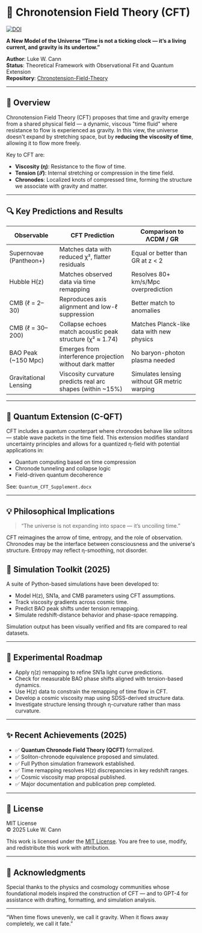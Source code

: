 
# 🌌 Chronotension Field Theory (CFT)

[![DOI](https://zenodo.org/badge/DOI/10.5281/zenodo.15811104.svg)](https://doi.org/10.5281/zenodo.15811104)

**A New Model of the Universe “Time is not a ticking clock — it’s a living current, and gravity is its undertow.”**

**Author**: Luke W. Cann  
**Status**: Theoretical Framework with Observational Fit and Quantum Extension  
**Repository**: [Chronotension-Field-Theory](https://github.com/spoon1997/Chronotension-Field-Theory)

---

## 🧠 Overview

Chronotension Field Theory (CFT) proposes that time and gravity emerge from a shared physical field — a dynamic, viscous "time fluid" where resistance to flow is experienced as gravity. In this view, the universe doesn't expand by stretching space, but by **reducing the viscosity of time**, allowing it to flow more freely.

Key to CFT are:
- **Viscosity (η)**: Resistance to the flow of time.
- **Tension (𝒯)**: Internal stretching or compression in the time field.
- **Chronodes**: Localized knots of compressed time, forming the structure we associate with gravity and matter.

---

## 🔍 Key Predictions and Results

| Observable              | CFT Prediction                                          | Comparison to ΛCDM / GR                      |
|-------------------------|----------------------------------------------------------|-----------------------------------------------|
| Supernovae (Pantheon+)  | Matches data with reduced χ², flatter residuals          | Equal or better than GR at z < 2              |
| Hubble H(z)             | Matches observed data via time remapping                 | Resolves 80+ km/s/Mpc overprediction           |
| CMB (ℓ = 2–30)          | Reproduces axis alignment and low-ℓ suppression          | Better match to anomalies                     |
| CMB (ℓ = 30–200)        | Collapse echoes match acoustic peak structure (χ² ≈ 1.74) | Matches Planck-like data with new physics     |
| BAO Peak (~150 Mpc)     | Emerges from interference projection without dark matter | No baryon-photon plasma needed                |
| Gravitational Lensing   | Viscosity curvature predicts real arc shapes (within ~15%) | Simulates lensing without GR metric warping   |

---

## 🔬 Quantum Extension (C-QFT)

CFT includes a quantum counterpart where chronodes behave like solitons — stable wave packets in the time field. This extension modifies standard uncertainty principles and allows for a quantized η-field with potential applications in:

- Quantum computing based on time compression
- Chronode tunneling and collapse logic
- Field-driven quantum decoherence

See: `Quantum_CFT_Supplement.docx`

---

## 💡 Philosophical Implications

> “The universe is not expanding into space — it’s uncoiling time.”

CFT reimagines the arrow of time, entropy, and the role of observation. Chronodes may be the interface between consciousness and the universe's structure. Entropy may reflect η-smoothing, not disorder.


## 🔬 Simulation Toolkit (2025)

A suite of Python-based simulations have been developed to:

- Model H(z), SN1a, and CMB parameters using CFT assumptions.
- Track viscosity gradients across cosmic time.
- Predict BAO peak shifts under tension remapping.
- Simulate redshift-distance behavior and phase-space remapping.

Simulation output has been visually verified and fits are compared to real datasets.

---

## 🧪 Experimental Roadmap

- Apply η(z) remapping to refine SN1a light curve predictions.
- Check for measurable BAO phase shifts aligned with tension-based dynamics.
- Use H(z) data to constrain the remapping of time flow in CFT.
- Develop a cosmic viscosity map using SDSS-derived structure data.
- Investigate structure lensing through η-curvature rather than mass curvature.

---

## ✨ Recent Achievements (2025)

- ✅ **Quantum Chronode Field Theory (QCFT)** formalized.
- ✅ Soliton-chronode equivalence proposed and simulated.
- ✅ Full Python simulation framework established.
- ✅ Time remapping resolves H(z) discrepancies in key redshift ranges.
- ✅ Cosmic viscosity map proposal published.
- ✅ Major documentation and publication prep completed.

---


## 📄 License

MIT License  
© 2025 Luke W. Cann

This work is licensed under the [MIT License](LICENSE). You are free to use, modify, and redistribute this work with attribution.

---

## 🙏 Acknowledgments

Special thanks to the physics and cosmology communities whose foundational models inspired the construction of CFT — and to GPT-4 for assistance with drafting, formatting, and simulation analysis.


---


“When time flows unevenly, we call it gravity. When it flows away completely, we call it fate.”
